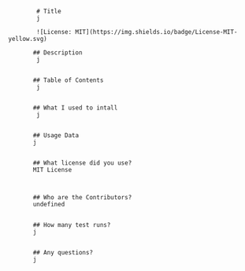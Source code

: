 
            # Title
            j
            
            ![License: MIT](https://img.shields.io/badge/License-MIT-yellow.svg)
           
           ## Description
            j 
            
           
           ## Table of Contents
            j 
            
           
           ## What I used to intall
            j 
            
           
           ## Usage Data
           j 
           
           
           ## What license did you use?
           MIT License 
           
           

           ## Who are the Contributors?
           undefined 
           
           
           ## How many test runs?
           j 
           
           
           ## Any questions?
           j